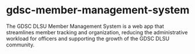 # gdsc-member-management-system
The GDSC DLSU Member Management System is a web app that streamlines member tracking and organization, reducing the administrative workload for officers and supporting the growth of the GDSC DLSU community.
